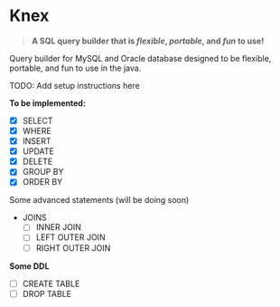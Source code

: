 # Knex
> **A SQL query builder that is _flexible_, _portable_, and _fun_ to use!**

Query builder for MySQL and Oracle database designed to be flexible, portable, and fun to use in the java.

TODO: Add setup instructions here

**To be implemented:**
- [x] SELECT
- [x] WHERE
- [x] INSERT
- [x] UPDATE
- [x] DELETE
- [x] GROUP BY
- [x] ORDER BY

Some advanced statements (will be doing soon)
- JOINS
    - [ ] INNER JOIN
    - [ ] LEFT OUTER JOIN
    - [ ] RIGHT OUTER JOIN
    
**Some DDL**
- [ ] CREATE TABLE
- [ ] DROP TABLE